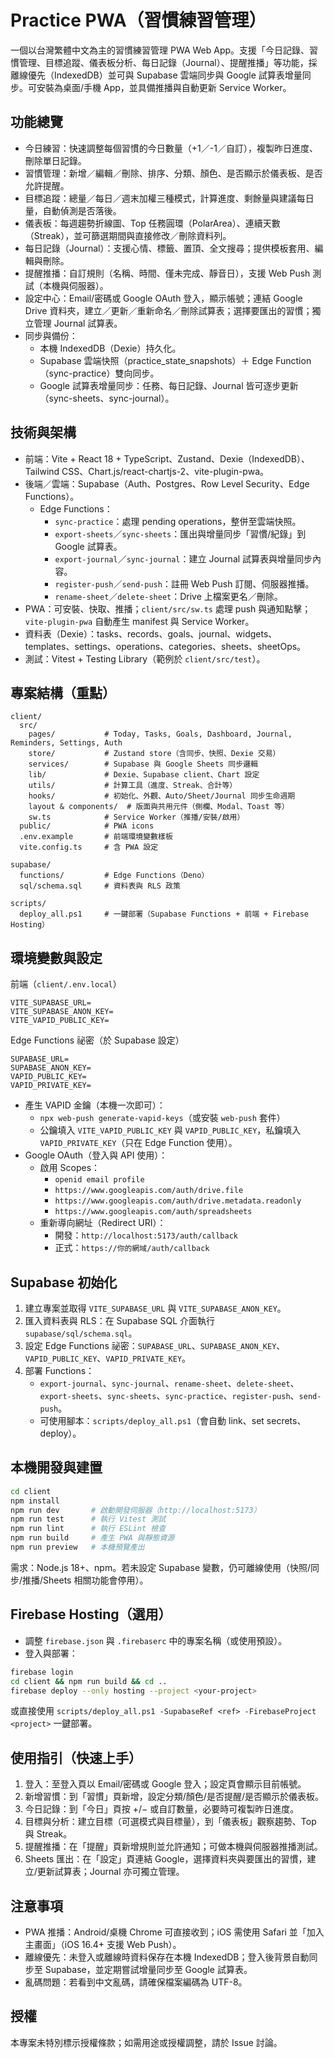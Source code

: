 # Practice PWA（習慣練習管理）

一個以台灣繁體中文為主的習慣練習管理 PWA Web App。支援「今日記錄、習慣管理、目標追蹤、儀表板分析、每日記錄（Journal）、提醒推播」等功能，採離線優先（IndexedDB）並可與 Supabase 雲端同步與 Google 試算表增量同步。可安裝為桌面/手機 App，並具備推播與自動更新 Service Worker。

## 功能總覽

- 今日練習：快速調整每個習慣的今日數量（+1／-1／自訂），複製昨日進度、刪除單日記錄。
- 習慣管理：新增／編輯／刪除、排序、分類、顏色、是否顯示於儀表板、是否允許提醒。
- 目標追蹤：總量／每日／週末加權三種模式，計算進度、剩餘量與建議每日量，自動偵測是否落後。
- 儀表板：每週趨勢折線圖、Top 任務圓環（PolarArea）、連續天數（Streak），並可篩選期間與直接修改／刪除資料列。
- 每日記錄（Journal）：支援心情、標籤、置頂、全文搜尋；提供模板套用、編輯與刪除。
- 提醒推播：自訂規則（名稱、時間、僅未完成、靜音日），支援 Web Push 測試（本機與伺服器）。
- 設定中心：Email/密碼或 Google OAuth 登入，顯示帳號；連結 Google Drive 資料夾，建立／更新／重新命名／刪除試算表；選擇要匯出的習慣；獨立管理 Journal 試算表。
- 同步與備份：
  - 本機 IndexedDB（Dexie）持久化。
  - Supabase 雲端快照（practice_state_snapshots）＋ Edge Function（sync-practice）雙向同步。
  - Google 試算表增量同步：任務、每日記錄、Journal 皆可逐步更新（sync-sheets、sync-journal）。

## 技術與架構

- 前端：Vite + React 18 + TypeScript、Zustand、Dexie（IndexedDB）、Tailwind CSS、Chart.js/react-chartjs-2、vite-plugin-pwa。
- 後端／雲端：Supabase（Auth、Postgres、Row Level Security、Edge Functions）。
  - Edge Functions：
    - `sync-practice`：處理 pending operations，整併至雲端快照。
    - `export-sheets`／`sync-sheets`：匯出與增量同步「習慣/紀錄」到 Google 試算表。
    - `export-journal`／`sync-journal`：建立 Journal 試算表與增量同步內容。
    - `register-push`／`send-push`：註冊 Web Push 訂閱、伺服器推播。
    - `rename-sheet`／`delete-sheet`：Drive 上檔案更名／刪除。
- PWA：可安裝、快取、推播；`client/src/sw.ts` 處理 push 與通知點擊；`vite-plugin-pwa` 自動產生 manifest 與 Service Worker。
- 資料表（Dexie）：tasks、records、goals、journal、widgets、templates、settings、operations、categories、sheets、sheetOps。
- 測試：Vitest + Testing Library（範例於 `client/src/test`）。

## 專案結構（重點）

```
client/
  src/
    pages/           # Today, Tasks, Goals, Dashboard, Journal, Reminders, Settings, Auth
    store/           # Zustand store（含同步、快照、Dexie 交易）
    services/        # Supabase 與 Google Sheets 同步邏輯
    lib/             # Dexie、Supabase client、Chart 設定
    utils/           # 計算工具（進度、Streak、合計等）
    hooks/           # 初始化、外觀、Auto/Sheet/Journal 同步生命週期
    layout & components/  # 版面與共用元件（側欄、Modal、Toast 等）
    sw.ts            # Service Worker（推播/安裝/啟用）
  public/            # PWA icons
  .env.example       # 前端環境變數樣板
  vite.config.ts     # 含 PWA 設定

supabase/
  functions/         # Edge Functions（Deno）
  sql/schema.sql     # 資料表與 RLS 政策

scripts/
  deploy_all.ps1     # 一鍵部署（Supabase Functions + 前端 + Firebase Hosting）
```

## 環境變數與設定

前端（`client/.env.local`）

```
VITE_SUPABASE_URL=
VITE_SUPABASE_ANON_KEY=
VITE_VAPID_PUBLIC_KEY=
```

Edge Functions 祕密（於 Supabase 設定）

```
SUPABASE_URL=
SUPABASE_ANON_KEY=
VAPID_PUBLIC_KEY=
VAPID_PRIVATE_KEY=
```

- 產生 VAPID 金鑰（本機一次即可）：
  - `npx web-push generate-vapid-keys`（或安裝 `web-push` 套件）
  - 公鑰填入 `VITE_VAPID_PUBLIC_KEY` 與 `VAPID_PUBLIC_KEY`，私鑰填入 `VAPID_PRIVATE_KEY`（只在 Edge Function 使用）。
- Google OAuth（登入與 API 使用）：
  - 啟用 Scopes：
    - `openid email profile`
    - `https://www.googleapis.com/auth/drive.file`
    - `https://www.googleapis.com/auth/drive.metadata.readonly`
    - `https://www.googleapis.com/auth/spreadsheets`
  - 重新導向網址（Redirect URI）：
    - 開發：`http://localhost:5173/auth/callback`
    - 正式：`https://你的網域/auth/callback`

## Supabase 初始化

1) 建立專案並取得 `VITE_SUPABASE_URL` 與 `VITE_SUPABASE_ANON_KEY`。
2) 匯入資料表與 RLS：在 Supabase SQL 介面執行 `supabase/sql/schema.sql`。
3) 設定 Edge Functions 祕密：`SUPABASE_URL`、`SUPABASE_ANON_KEY`、`VAPID_PUBLIC_KEY`、`VAPID_PRIVATE_KEY`。
4) 部署 Functions：
   - `export-journal`、`sync-journal`、`rename-sheet`、`delete-sheet`、`export-sheets`、`sync-sheets`、`sync-practice`、`register-push`、`send-push`。
   - 可使用腳本：`scripts/deploy_all.ps1`（會自動 link、set secrets、deploy）。

## 本機開發與建置

```bash
cd client
npm install
npm run dev       # 啟動開發伺服器（http://localhost:5173）
npm run test      # 執行 Vitest 測試
npm run lint      # 執行 ESLint 檢查
npm run build     # 產生 PWA 與靜態資源
npm run preview   # 本機預覽產出
```

需求：Node.js 18+、npm。若未設定 Supabase 變數，仍可離線使用（快照/同步/推播/Sheets 相關功能會停用）。

## Firebase Hosting（選用）

- 調整 `firebase.json` 與 `.firebaserc` 中的專案名稱（或使用預設）。
- 登入與部署：

```bash
firebase login
cd client && npm run build && cd ..
firebase deploy --only hosting --project <your-project>
```

或直接使用 `scripts/deploy_all.ps1 -SupabaseRef <ref> -FirebaseProject <project>` 一鍵部署。

## 使用指引（快速上手）

1) 登入：至登入頁以 Email/密碼或 Google 登入；設定頁會顯示目前帳號。
2) 新增習慣：到「習慣」頁新增，設定分類/顏色/是否提醒/是否顯示於儀表板。
3) 今日記錄：到「今日」頁按 +/− 或自訂數量，必要時可複製昨日進度。
4) 目標與分析：建立目標（可選模式與目標量），到「儀表板」觀察趨勢、Top 與 Streak。
5) 提醒推播：在「提醒」頁新增規則並允許通知；可做本機與伺服器推播測試。
6) Sheets 匯出：在「設定」頁連結 Google，選擇資料夾與要匯出的習慣，建立/更新試算表；Journal 亦可獨立管理。

## 注意事項

- PWA 推播：Android/桌機 Chrome 可直接收到；iOS 需使用 Safari 並「加入主畫面」（iOS 16.4+ 支援 Web Push）。
- 離線優先：未登入或離線時資料保存在本機 IndexedDB；登入後背景自動同步至 Supabase，並定期嘗試增量同步至 Google 試算表。
- 亂碼問題：若看到中文亂碼，請確保檔案編碼為 UTF-8。

## 授權

本專案未特別標示授權條款；如需用途或授權調整，請於 Issue 討論。

